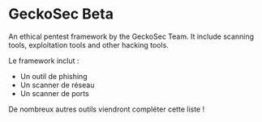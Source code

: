 # GeckoSec Beta
An ethical pentest framework by the GeckoSec Team. It include scanning tools, exploitation tools and other hacking tools.

Le framework inclut :
- Un outil de phishing
- Un scanner de réseau
- Un scanner de ports

De nombreux autres outils viendront compléter cette liste !
